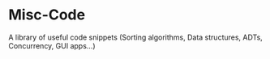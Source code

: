 # Misc-Code

A library of useful code snippets (Sorting algorithms, Data structures, ADTs, Concurrency, GUI apps...)
